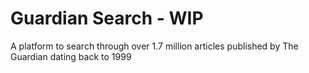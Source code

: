# Guardian Search - WIP

A platform to search through over 1.7 million articles published by The Guardian dating back to 1999

